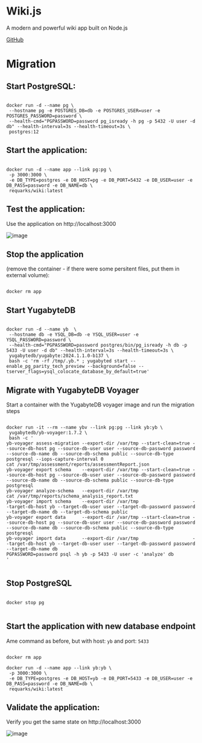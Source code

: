 # Wiki.js

A modern and powerful wiki app built on Node.js

[GitHub](https://github.com/requarks/wiki)

# Migration

## Start PostgreSQL:
```

docker run -d --name pg \
 --hostname pg -e POSTGRES_DB=db -e POSTGRES_USER=user -e POSTGRES_PASSWORD=password \
 --health-cmd="PGPASSWORD=password pg_isready -h pg -p 5432 -U user -d db" --health-interval=3s --health-timeout=3s \
 postgres:12

```

## Start the application:
```

docker run -d --name app --link pg:pg \
 -p 3000:3000 \
 -e DB_TYPE=postgres -e DB_HOST=pg -e DB_PORT=5432 -e DB_USER=user -e DB_PASS=password -e DB_NAME=db \
 requarks/wiki:latest

```

## Test the application:
Use the application on http://localhost:3000

![image](https://github.com/user-attachments/assets/a231ca40-cffb-42c6-a53f-2d0adb598bb5)

## Stop the application
(remove the container - if there were some persitent files, put them in external volume):
```

docker rm app

```

## Start YugabyteDB

```

docker run -d --name yb  \
 --hostname db -e YSQL_DB=db -e YSQL_USER=user -e YSQL_PASSWORD=password \
 --health-cmd="PGPASSWORD=password postgres/bin/pg_isready -h db -p 5433 -U user -d db" --health-interval=3s --health-timeout=3s \
 yugabytedb/yugabyte:2024.1.1.0-b137 \
 bash -c 'rm -rf /tmp/.yb.* ; yugabyted start --enable_pg_parity_tech_preview --background=false --tserver_flags=ysql_colocate_database_by_default=true'

```

## Migrate with YugabyteDB Voyager
Start a container with the YugabyteDB voyager image and run the migration steps

```

docker run -it --rm --name ybv --link pg:pg --link yb:yb \
 yugabytedb/yb-voyager:1.7.2 \
 bash -c '
yb-voyager assess-migration --export-dir /var/tmp --start-clean=true --source-db-host pg --source-db-user user --source-db-password password --source-db-name db --source-db-schema public --source-db-type postgresql --iops-capture-interval 0
cat /var/tmp/assessment/reports/assessmentReport.json
yb-voyager export schema    --export-dir /var/tmp --start-clean=true --source-db-host pg --source-db-user user --source-db-password password --source-db-name db --source-db-schema public --source-db-type postgresql
yb-voyager analyze-schema   --export-dir /var/tmp
cat /var/tmp/reports/schema_analysis_report.txt
yb-voyager import schema    --export-dir /var/tmp                    --target-db-host yb --target-db-user user --target-db-password password --target-db-name db --target-db-schema public
yb-voyager export data      --export-dir /var/tmp --start-clean=true --source-db-host pg --source-db-user user --source-db-password password --source-db-name db --source-db-schema public --source-db-type postgresql
yb-voyager import data      --export-dir /var/tmp                    --target-db-host yb --target-db-user user --target-db-password password --target-db-name db
PGPASSWORD=password psql -h yb -p 5433 -U user -c 'analyze' db
'
 
```

## Stop PostgreSQL

```

docker stop pg


```

## Start the application with new database endpoint
Ame command as before, but with host: `yb` and port: `5433`

```

docker rm app

docker run -d --name app --link yb:yb \
 -p 3000:3000 \
 -e DB_TYPE=postgres -e DB_HOST=yb -e DB_PORT=5433 -e DB_USER=user -e DB_PASS=password -e DB_NAME=db \
 requarks/wiki:latest

```

## Validate the application:
Verify you get the same state on http://localhost:3000

![image](https://github.com/user-attachments/assets/5965e267-f335-4209-8cb3-f1443707fd1d)


